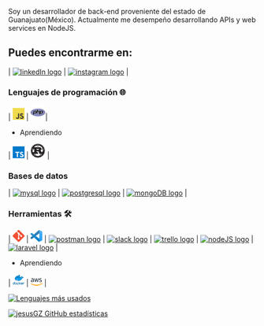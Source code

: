 <!--
**jesusGZ/jesusGZ** is a ✨ _special_ ✨ repository because its `README.md` (this file) appears on your GitHub profile.

Here are some ideas to get you started:

- 🔭 I’m currently working on ...
- 🌱 I’m currently learning ...
- 👯 I’m looking to collaborate on ...
- 🤔 I’m looking for help with ...
- 💬 Ask me about ...
- 📫 How to reach me: ...
- 😄 Pronouns: ...
- ⚡ Fun fact: ...
-->

 Soy un desarrollador de back-end proveniente del estado de Guanajuato(México). Actualmente me desempeño desarrollando APIs y web services en NodeJS.

## Puedes encontrarme en:

| [<img src="http://pngimg.com/uploads/linkedIn/linkedIn_PNG38.png" alt="linkedIn logo" width="35">](https://www.linkedin.com/in/jesús-antonio-garcía-zurita-85b3941a9) | [<img src="http://assets.stickpng.com/images/580b57fcd9996e24bc43c521.png" alt="instagram logo" width="30">](https://www.instagram.com/jesus.gr.zr/) |

### Lenguajes de programación 🌐

| [<img src="https://raw.githubusercontent.com/github/explore/80688e429a7d4ef2fca1e82350fe8e3517d3494d/topics/javascript/javascript.png" alt="js logo" width="24">](https://developer.mozilla.org/en-US/docs/Web/JavaScript) |  [<img src="https://raw.githubusercontent.com/github/explore/80688e429a7d4ef2fca1e82350fe8e3517d3494d/topics/php/php.png" alt="php logo" width="30">](https://www.php.net/)|

- Aprendiendo

| [<img src="https://raw.githubusercontent.com/github/explore/80688e429a7d4ef2fca1e82350fe8e3517d3494d/topics/typescript/typescript.png" alt="ts logo" width="24">](https://www.typescriptlang.org/) | [<img src="https://raw.githubusercontent.com/github/explore/80688e429a7d4ef2fca1e82350fe8e3517d3494d/topics/rust/rust.png" alt="rust logo" width="30">](https://www.rust-lang.org/) |

### Bases de datos

| [<img src="http://pngimg.com/uploads/mysql/mysql_PNG6.png" alt="mysql logo" width="44">](https://www.mysql.com/) | [<img src="https://img.icons8.com/color/452/postgreesql.png" alt="postgresql logo" width="30">](https://www.postgresql.org/) | [<img src="https://img.icons8.com/color/452/mongodb.png" alt="mongoDB logo" width="30">](https://www.mongodb.com/) |


### Herramientas 🛠️

| [<img src="https://raw.githubusercontent.com/jesusGZ/jesusGZ/master/img/git.png" alt="git logo" width="24">](https://git-scm.com/) | [<img src="https://raw.githubusercontent.com/jesusGZ/jesusGZ/master/img/vscode.png" alt="vscode logo" width="24">](https://code.visualstudio.com/) | [<img src="https://iconape.com/wp-content/png_logo_vector/postman.png" alt="postman logo" width="24">](https://www.postman.com/) | [<img src="https://static.surveysparrow.com/site/assets/integrations/inner/slack.png" alt="slack logo" width="24">](https://slack.com/intl/es-mx/media-kit) | [<img src="https://logos-world.net/wp-content/uploads/2021/02/Trello-Emblem.png" alt="trello logo" width="44">](https://trello.com/es) | [<img src="https://midu.dev/images/tags/node.png" alt="nodeJS logo" width="34">]() | [<img src="https://upload.wikimedia.org/wikipedia/commons/thumb/9/9a/Laravel.svg/1200px-Laravel.svg.png" alt="laravel logo" width="30">]() |

- Aprendiendo

| [<img src="https://raw.githubusercontent.com/github/explore/80688e429a7d4ef2fca1e82350fe8e3517d3494d/topics/docker/docker.png" alt="docker logo" width="24">](https://www.docker.com/) | [<img src="https://raw.githubusercontent.com/jesusGZ/jesusGZ/master/img/aws.png" alt="aws logo" width="24">](https://aws.amazon.com/) | 

[![Lenguajes más usados](https://github-readme-stats.vercel.app/api/top-langs/?username=jesusGZ&layout=compact)](https://github.com/jesusGZ/github-readme-stats)

[![jesusGZ GitHub estadísticas](https://github-readme-stats.vercel.app/api?username=jesusGZ&theme=tokyonight)](https://github.com/jesusGZ/github-readme-stats)
